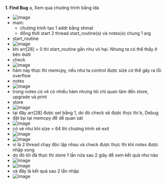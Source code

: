 **1. Find Bug**
 a, Xem qua chương trình bằng ida
  - ![image](https://user-images.githubusercontent.com/113702087/214768349-f4253b21-1fa8-4470-a735-24fb37c61be3.png)
  - main:
    + chương trình tạo 1 addr bằng shmat
    + đồng thời start 2 thread start_routine(s) và notes(s) chung 1 arg
  - start_routine
  - ![image](https://user-images.githubusercontent.com/113702087/214768955-a3c8256b-e650-422b-8932-ae6334fb532f.png)
  - khi arr[28] = 0 thì start_routine gần như vô hại. Nhưng ta có thể thấy ở bên dưới
  - check
  - ![image](https://user-images.githubusercontent.com/113702087/214768978-25087f51-149c-4427-a984-8e0508da97fd.png)
  - hàm này thực thi memcpy, nếu như ta control được size có thể gây ra lỗi overflow
  - notes
  - ![image](https://user-images.githubusercontent.com/113702087/214769377-c7b814e9-be59-40b4-8ec4-6041e41de01c.png)
  - trong notes có vẻ có nhiều hàm nhưng tôi chỉ quan tâm đến store, upgrade và print
  - store
  - ![image](https://user-images.githubusercontent.com/113702087/214769455-4660bda7-6d07-4f83-b02a-a35592f23be1.png)
  - tại đây arr[28] được set bằng 1, do đó check sẽ được thực thi
 b, Debug
  - đặt bp tại memcpy đễ dễ quan sát
  - ![image](https://user-images.githubusercontent.com/113702087/214771089-7437f6ae-78c7-4c39-8606-f7b078851163.png)
  - có vẻ như khi size > 64 thì chương trình sẽ exit
  - ![image](https://user-images.githubusercontent.com/113702087/214771162-71aea37f-7539-4556-9e5f-f9c4b99e87f1.png)
  - ![image](https://user-images.githubusercontent.com/113702087/214771272-e9c5f2b3-5e7c-4ddc-816d-e2ddbd6e24bd.png)
  - vì là 2 thread chạy độc lập nhau và check được thực thi khi notes được nhập xong
  - do đó tôi đã thực thi store 1 lần nữa sau 2 giây để xem kết quả như nào
  - ![image](https://user-images.githubusercontent.com/113702087/214772013-98b94933-df2d-4fd6-9bb2-8924c94fd47e.png)
  - ![image](https://user-images.githubusercontent.com/113702087/214772062-d5c03284-8826-448a-84c2-96b23e5e7cb5.png)
  - và đây là kết quả sau 2 lần nhập
  - ![image](https://user-images.githubusercontent.com/113702087/214772095-f1797e73-84f9-4c6d-8430-97636403537b.png)
